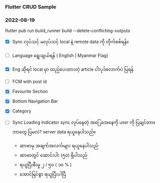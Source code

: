 ### Flutter CRUD Sample


### 2022-08-19


flutter pub run build_runner build --delete-conflicting-outputs



- [x] Sync လုပ်သင့် မလုပ်သင့် local နဲ့ remote data ကို တိုက်စစ်ရန်။
- [ ] Language ရွေးချယ်ရန် ( English | Myanmar Flag)
- [x] Eng ဆိုရင် local မှာ ထည့်ပေးထားတဲ့ article ငါးပုဒ်လောက်ပဲ ပြရန်
- [ ] FCM with post id
- [x] Favourite Section
- [x] Bottom Navigation Bar
- [x] Category

- [ ] Sync Loading Indicator
    sync လုပ်နေတဲ့ အ‌ြေခအနေကို user ကို ပြချင်တာ။ ဘာတွေ ပြမလဲ? server data ရယူနေပါသည်။ 
  - ဆာဗာမှ အချက်အလက်များ ရယူနေပါသည်
  - ဆာဗာတွင် ဆောင်းပါး (၅၀) ရှိပါသည်
  -  ရယူပြီးစီးမှု ၂ / ၅၀ ( ၁၀ % )
  - အောင်မြင်စွာ ရယူပြီးပါပြီ